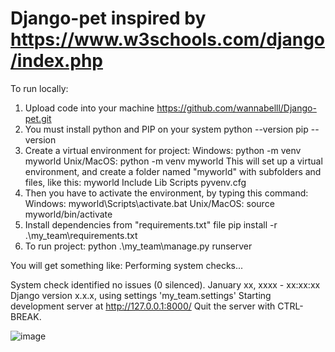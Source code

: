 # Django-pet inspired by https://www.w3schools.com/django/index.php

To run locally:
1) Upload code into your machine
   https://github.com/wannabelll/Django-pet.git
2) You must install python and PIP on your system
   python --version
   pip --version
3) Create a virtual environment for project:
   Windows:
     python -m venv myworld
   Unix/MacOS:
     python -m venv myworld
This will set up a virtual environment, and create a folder named "myworld" with subfolders and files, like this:
myworld
  Include
  Lib
  Scripts
  pyvenv.cfg
4) Then you have to activate the environment, by typing this command:
  Windows:
    myworld\Scripts\activate.bat 
  Unix/MacOS:
    source myworld/bin/activate
5) Install dependencies from "requirements.txt" file
    pip install -r .\my_team\requirements.txt 
6) To run project:
   python .\my_team\manage.py runserver

You will get something like:
  Performing system checks...

System check identified no issues (0 silenced).
January xx, xxxx - xx:xx:xx
Django version x.x.x, using settings 'my_team.settings'
Starting development server at http://127.0.0.1:8000/
Quit the server with CTRL-BREAK.

![image](https://github.com/user-attachments/assets/3af4165b-d7ca-441c-a613-1889cc766578)


